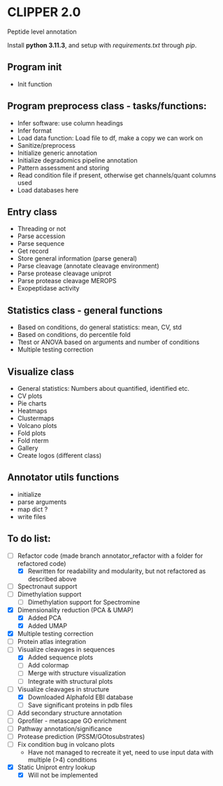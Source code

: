 # CLIPPER 2.0
Peptide level annotation

Install **python 3.11.3**, and setup with *requirements.txt* through *pip*.

## Program init
- Init function

## Program preprocess class - tasks/functions:
- Infer software: use column headings
- Infer format
- Load data function: Load file to df, make a copy we can work on
- Sanitize/preprocess
- Initialize generic annotation
- Initialize degradomics pipeline annotation
- Pattern assessment and storing
- Read condition file if present, otherwise get channels/quant columns used
- Load databases here

## Entry class
- Threading or not
- Parse accession
- Parse sequence
- Get record
- Store general information (parse general)
- Parse cleavage (annotate cleavage environment)
- Parse protease cleavage uniprot
- Parse protease cleavage MEROPS
- Exopeptidase activity

## Statistics class - general functions
- Based on conditions, do general statistics: mean, CV, std
- Based on conditions, do percentile fold
- Ttest or ANOVA based on arguments and number of conditions
- Multiple testing correction

## Visualize class
- General statistics: Numbers about quantified, identified etc.
- CV plots
- Pie charts
- Heatmaps
- Clustermaps
- Volcano plots
- Fold plots
- Fold nterm
- Gallery
- Create logos (different class)

## Annotator utils functions
- initialize 
- parse arguments
- map dict ?
- write files

## To do list:
- [ ] Refactor code (made branch annotator_refactor with a folder for refactored code)
    - [x] Rewritten for readability and modularity, but not refactored as described above
- [ ] Spectronaut support
- [ ] Dimethylation support
    - [ ] Dimethylation support for Spectromine
- [x] Dimensionality reduction (PCA & UMAP)
    - [x] Added PCA
    - [x] Added UMAP
- [x] Multiple testing correction
- [ ] Protein atlas integration
- [ ] Visualize cleavages in sequences
    - [x] Added sequence plots
    - [ ] Add colormap 
    - [ ] Merge with structure visualization
    - [ ] Integrate with structural plots
- [ ] Visualize cleavages in structure
    - [x] Downloaded Alphafold EBI database
    - [ ] Save significant proteins in pdb files
- [ ] Add secondary structure annotation
- [ ] Gprofiler - metascape GO enrichment
- [ ] Pathway annotation/significance
- [ ] Protease prediction (PSSM/GOtosubstrates)
- [ ] Fix condition bug in volcano plots
    - Have not managed to recreate it yet, need to use input data with multiple (>4) conditions
- [x] Static Uniprot entry lookup
    - [x] Will not be implemented